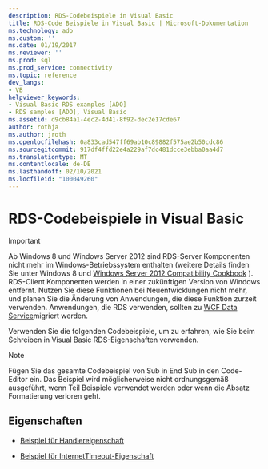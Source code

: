 ```yaml
---
description: RDS-Codebeispiele in Visual Basic
title: RDS-Code Beispiele in Visual Basic | Microsoft-Dokumentation
ms.technology: ado
ms.custom: ''
ms.date: 01/19/2017
ms.reviewer: ''
ms.prod: sql
ms.prod_service: connectivity
ms.topic: reference
dev_langs:
- VB
helpviewer_keywords:
- Visual Basic RDS examples [ADO]
- RDS samples [ADO], Visual Basic
ms.assetid: d9cb84a1-4ec2-4d41-8f92-dec2e17cde67
author: rothja
ms.author: jroth
ms.openlocfilehash: 0a833cad547ff69ab10c89882f575ae2b50cdc86
ms.sourcegitcommit: 917df4ffd22e4a229af7dc481dcce3ebba0aa4d7
ms.translationtype: MT
ms.contentlocale: de-DE
ms.lasthandoff: 02/10/2021
ms.locfileid: "100049260"
---
```

# <a name="rds-code-examples-in-visual-basic"></a>RDS-Codebeispiele in Visual Basic
> [!IMPORTANT]
>  Ab Windows 8 und Windows Server 2012 sind RDS-Server Komponenten nicht mehr im Windows-Betriebssystem enthalten (weitere Details finden Sie unter Windows 8 und [Windows Server 2012 Compatibility Cookbook](https://www.microsoft.com/download/details.aspx?id=27416) ). RDS-Client Komponenten werden in einer zukünftigen Version von Windows entfernt. Nutzen Sie diese Funktionen bei Neuentwicklungen nicht mehr, und planen Sie die Änderung von Anwendungen, die diese Funktion zurzeit verwenden. Anwendungen, die RDS verwenden, sollten zu [WCF Data Service](/dotnet/framework/wcf/)migriert werden.  
  
 Verwenden Sie die folgenden Codebeispiele, um zu erfahren, wie Sie beim Schreiben in Visual Basic RDS-Eigenschaften verwenden.  
  
> [!NOTE]
>  Fügen Sie das gesamte Codebeispiel von Sub in End Sub in den Code-Editor ein. Das Beispiel wird möglicherweise nicht ordnungsgemäß ausgeführt, wenn Teil Beispiele verwendet werden oder wenn die Absatz Formatierung verloren geht.  
  
## <a name="properties"></a>Eigenschaften  
  
-   [Beispiel für Handlereigenschaft](./handler-property-example-vb.md)  
  
-   [Beispiel für InternetTimeout-Eigenschaft](./internettimeout-property-example-vb.md)